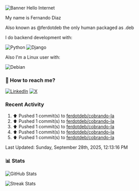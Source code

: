 ![Banner Hello Internet](https://capsule-render.vercel.app/api?type=blur&height=250&color=gradient&text=Hello%20Internet&reversal=false&fontColor=FFF)

My name is Fernando Diaz

Also known as @ferdotdeb the only human packaged as .deb

I do backend development with:

![Python](https://img.shields.io/badge/Python-FFD43B?style=for-the-badge&logo=python&logoColor=blue)
![Django](https://img.shields.io/badge/Django-092E20?style=for-the-badge&logo=django&logoColor=green)

Also I'm a Linux user with:

![Debian](https://img.shields.io/badge/Debian-D70A53?style=for-the-badge&logo=debian&logoColor=white)

### 🧭 How to reach me?

[![LinkedIn](https://img.shields.io/badge/LinkedIn-%230077B5.svg?logo=linkedin&logoColor=white)](https://linkedin.com/in/fernando-diaz-) [![X](https://img.shields.io/badge/X-black.svg?logo=X&logoColor=white)](https://x.com/ferdotdeb)

### Recent Activity

<!--RECENT_ACTIVITY:start-->
1. ⬆️ Pushed 1 commit(s) to [ferdotdeb/cobrando-la](https://github.com/ferdotdeb/cobrando-la)<br>
2. ⬆️ Pushed 1 commit(s) to [ferdotdeb/cobrando-la](https://github.com/ferdotdeb/cobrando-la)<br>
3. ⬆️ Pushed 1 commit(s) to [ferdotdeb/cobrando-la](https://github.com/ferdotdeb/cobrando-la)<br>
4. ⬆️ Pushed 1 commit(s) to [ferdotdeb/cobrando-la](https://github.com/ferdotdeb/cobrando-la)<br>
5. ⬆️ Pushed 1 commit(s) to [ferdotdeb/cobrando-la](https://github.com/ferdotdeb/cobrando-la)<br>
<!--RECENT_ACTIVITY:end-->

<!--RECENT_ACTIVITY:last_update-->
Last Updated: Sunday, September 28th, 2025, 12:13:16 PM
<!--RECENT_ACTIVITY:last_update_end-->

### 📊 Stats

![GitHub Stats](https://github-readme-stats.vercel.app/api?username=ferdotdeb&theme=dark&hide_border=false&include_all_commits=false&count_private=false)

![Streak Stats](https://github-readme-streak-stats.herokuapp.com/?user=ferdotdeb&theme=dark&hide_border=false)
